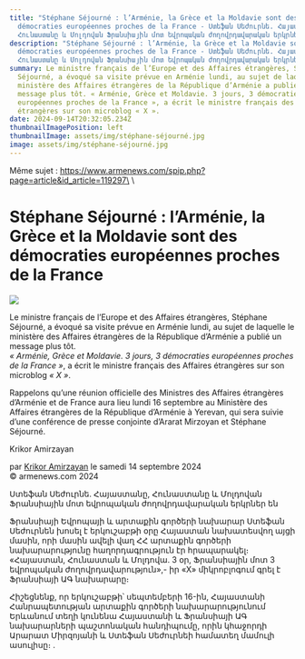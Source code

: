 ```yaml
---
title: "Stéphane Séjourné : l’Arménie, la Grèce et la Moldavie sont des
  démocraties européennes proches de la France - Ստեֆան Սեժուրնե. Հայաստանը,
  Հունաստանը և Մոլդովան Ֆրանսիային մոտ եվրոպական ժողովրդավարական երկրներ են"
description: "Stéphane Séjourné : l’Arménie, la Grèce et la Moldavie sont des
  démocraties européennes proches de la France - Ստեֆան Սեժուրնե. Հայաստանը,
  Հունաստանը և Մոլդովան Ֆրանսիային մոտ եվրոպական ժողովրդավարական երկրներ են"
summary: Le ministre français de l’Europe et des Affaires étrangères, Stéphane
  Séjourné, a évoqué sa visite prévue en Arménie lundi, au sujet de laquelle le
  ministère des Affaires étrangères de la République d’Arménie a publié un
  message plus tôt. « Arménie, Grèce et Moldavie. 3 jours, 3 démocraties
  européennes proches de la France », a écrit le ministre français des Affaires
  étrangères sur son microblog « X ».
date: 2024-09-14T20:32:05.234Z
thumbnailImagePosition: left
thumbnailImage: assets/img/stéphane-séjourné.jpg
image: assets/img/stéphane-séjourné.jpg
---
```

M﻿ême sujet : https://www.armenews.com/spip.php?page=article&id_article=119297\
\

<!--StartFragment-->

# Stéphane Séjourné : l’Arménie, la Grèce et la Moldavie sont des démocraties européennes proches de la France

![](https://www.armenews.com/IMG/arton119320.jpg)

Le ministre français de l’Europe et des Affaires étrangères, Stéphane Séjourné, a évoqué sa visite prévue en Arménie lundi, au sujet de laquelle le ministère des Affaires étrangères de la République d’Arménie a publié un message plus tôt.\
*« Arménie, Grèce et Moldavie. 3 jours, 3 démocraties européennes proches de la France »*, a écrit le ministre français des Affaires étrangères sur son microblog *« X »*.

Rappelons qu’une réunion officielle des Ministres des Affaires étrangères d’Arménie et de France aura lieu lundi 16 septembre au Ministère des Affaires étrangères de la République d’Arménie à Yerevan, qui sera suivie d’une conférence de presse conjointe d’Ararat Mirzoyan et Stéphane Séjourné.

Krikor Amirzayan

par [Krikor Amirzayan](https://www.armenews.com/spip.php?page=auteur&id_auteur=33) le samedi 14 septembre 2024\
© armenews.com 2024

Ստեֆան Սեժուրնե. Հայաստանը, Հունաստանը և Մոլդովան Ֆրանսիային մոտ եվրոպական ժողովրդավարական երկրներ են

Ֆրանսիայի Եվրոպայի և արտաքին գործերի նախարար Ստեֆան Սեժուրնեն խոսել է երկուշաբթի օրը Հայաստան նախատեսվող այցի մասին, որի մասին ավելի վաղ ՀՀ արտաքին գործերի նախարարությունը հաղորդագրություն էր հրապարակել։
«Հայաստան, Հունաստան և Մոլդովա. 3 օր, Ֆրանսիային մոտ 3 եվրոպական ժողովրդավարություն»,- իր «X» միկրոբլոգում գրել է Ֆրանսիայի ԱԳ նախարարը։

Հիշեցնենք, որ երկուշաբթի՝ սեպտեմբերի 16-ին, Հայաստանի Հանրապետության արտաքին գործերի նախարարությունում Երևանում տեղի կունենա Հայաստանի և Ֆրանսիայի ԱԳ նախարարների պաշտոնական հանդիպումը, որին կհաջորդի Արարատ Միրզոյանի և Ստեֆան Սեժուրնեի համատեղ մամուլի ասուլիսը։ .